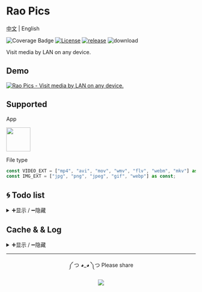 # Rao Pics

[中文](./README.md) | English

![Coverage Badge](https://img.shields.io/endpoint?url=https://gist.githubusercontent.com/meetqy/5c4881f21bab2cf4f09a8658354fb997/raw/1e45502a948e69132afe85a923f4f54fdc77fbee/rao-pics_core__coverage.json)
[![License](https://img.shields.io/github/license/rao-pics/core)](https://github.com/rao-pics/core/blob/turbo-electron-prisma/LICENSE)
[![release](https://img.shields.io/github/v/release/rao-pics/core)](https://github.com/rao-pics/core/releases)
![download](https://img.shields.io/github/downloads/rao-pics/core/total)

Visit media by LAN on any device.

## Demo

[![Rao Pics - Visit media by LAN on any device.](https://res.cloudinary.com/marcomontalbano/image/upload/v1686385245/video_to_markdown/images/youtube--12u12tR03p8-c05b58ac6eb4c4700831b2b3070cd403.jpg)](https://youtu.be/12u12tR03p8 "Rao Pics - Visit media by LAN on any device.")

## Supported

App

<p><img width="64" src="https://i.imgur.com/jxirugb.jpg"/></p>

File type

```ts
const VIDEO_EXT = ["mp4", "avi", "mov", "wmv", "flv", "webm", "mkv"] as const;
const IMG_EXT = ["jpg", "png", "jpeg", "gif", "webp"] as const;
```

## 🌀 Todo list

<details>
<summary>➕显示 / ➖隐藏</summary>
<br/>
Development progress and version changlog can be viewed [Rao Pics Todo](https://github.com/orgs/rao-pics/projects/1)。

[![Imgur](https://i.imgur.com/52ujyXZ.png)](https://github.com/orgs/rao-pics/projects/1)

</details>

## Cache & & Log

<details>
<summary>➕显示 / ➖隐藏</summary>
<br/>

db.sqlite

```sh
mac ~/Library/Caches/Rao\ Pics
win '~\AppData\Local\Rao Pics'
```

main.log

```sh
mac ~/Library/Logs/Rao\ Pics
win '~\AppData\Roaming\Rao Pics\logs'
```

</details>

---

<div align="center">
  
༼ つ ◕_◕ ༽つ  Please share  
  
[![][tweet]][tweet-url]

</div>

[tweet]: https://img.shields.io/twitter/url?style=social&url=https%3A%2F%2Fgithu
[tweet-url]: https://twitter.com/intent/tweet?text=Visit%20media%20by%20LAN%20on%20any%20device%20https://github.com/rao-pics/core
